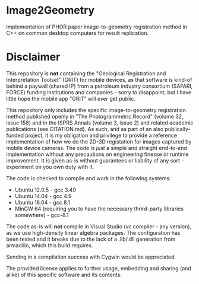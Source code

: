 # Image2Geometry
Implementation of PHOR paper image-to-geometry registration method in C++ on common desktop computers for result replication.

# Disclaimer
This repository is **not** containing the "Geological Registration and Interpretation Toolset" (GRIT) for mobile devices, as that software is kind-of 
behind a paywall (shared IP) from a petroleum industry consortium (SAFARI, FORCE) funding institutions and companies - sorry to disappoint, but I have 
little hope the mobile app "GRIT" will *ever* get public.

This repository only includes the specific image-to-geometry registration method published openly in "The Photogrammetric Record" (volume 32, issue 158) 
and in the ISPRS Annals (volume 3, issue 2) and related academic publications (see CITATION.md). As such, and as part of an also publically-funded 
project, it is my obligation and privilege to provide a reference implementation of how we do the 2D-3D registation for images captured by mobile 
device cameras. The code is *just* a simple and straight end-to-end implementation without any precautions on engineering finesse or runtime 
improvement. It is given as-is without guarantees or liability of any sort - experiment on you own duty with it.

The code is checked to compile and work in the following systems:
* Ubuntu 12.0.5 - gcc 3.49
* Ubuntu 14.04 - gcc 4.9
* Ubuntu 18.04 - gcc 8.1
* MinGW 64 (requiring you to have the necessary thrird-party libraries somewhere) - gcc-8.1

The code as-is will **not** compile in Visual Studio (vc compiler - any version), as we use high-density linear algebra packages. The configuration has 
been tested and it breaks due to the lack of a .lib/.dll generation from armadillo, which this build requires.

Sending in a compilation success with Cygwin would be appreciated.

The provided license applies to further usage, embedding and sharing (and alike) of this specific software and its contents.
